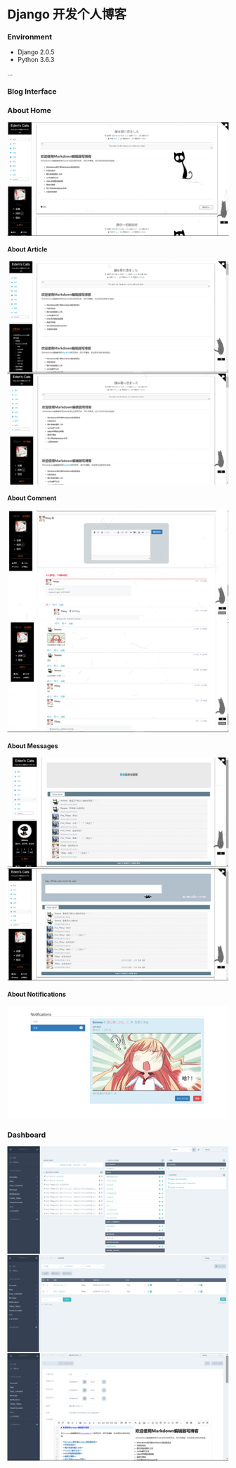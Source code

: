 # Django 开发个人博客

### Environment

+ Django 2.0.5
+ Python 3.6.3

...

### Blog Interface


### About Home
![](images/home1.png)

#### About Article

![](images/article1.png)
![](images/article2.png)

#### About Comment
![](images/comment1.png)
![](images/comment2.png)


#### About Messages
![](images/messages1.png)
![](images/messages2.png)

#### About Notifications
![](images/notifications1.png)


### Dashboard
![](images/dashboard1.png)
![](images/dashboard2.png)
![](images/dashboard3.png)
